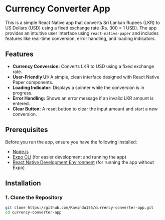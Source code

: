 # Currency Converter App

This is a simple React Native app that converts Sri Lankan Rupees (LKR) to US Dollars (USD) using a fixed exchange rate (Rs. 300 = 1 USD). The app provides an intuitive user interface using `react-native-paper` and includes features like real-time conversion, error handling, and loading indicators.

## Features

- **Currency Conversion:** Converts LKR to USD using a fixed exchange rate.
- **User-Friendly UI:** A simple, clean interface designed with React Native Paper components.
- **Loading Indicator:** Displays a spinner while the conversion is in progress.
- **Error Handling:** Shows an error message if an invalid LKR amount is entered.
- **Clear Button:** A reset button to clear the input amount and start a new conversion.

## Prerequisites

Before you run the app, ensure you have the following installed:

- [Node.js](https://nodejs.org/)
- [Expo CLI](https://docs.expo.dev/get-started/installation/) (for easier development and running the app)
- [React Native Development Environment](https://reactnative.dev/docs/environment-setup) (for running the app without Expo)

## Installation

### 1. Clone the Repository

```bash
git clone https://github.com/Ravindu156/currency-converter-app.git
cd currency-converter-app
